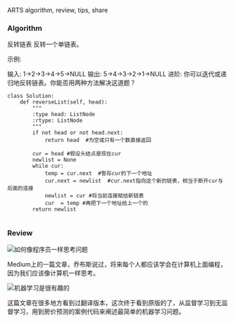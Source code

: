 ARTS
algorithm, review, tips, share

### Algorithm
反转链表
反转一个单链表。

示例:

输入: 1->2->3->4->5->NULL
输出: 5->4->3->2->1->NULL
进阶:
你可以迭代或递归地反转链表。你能否用两种方法解决这道题？

```
class Solution:
    def reverseList(self, head):
        """
        :type head: ListNode
        :rtype: ListNode
        """
        if not head or not head.next:
            return head  #为空或只有一个数直接返回
        
        cur = head #假设头结点是现在cur
        newlist = None
        while cur:
            temp = cur.next  #暂存cur的下一个地址
            cur.next = newlist  #cur.next指向这个新的链表，相当于断开cur与后面的连接
            newlist = cur #将当前连接赋给新链表
            cur  = temp #再把下一个地址给上一个的
        return newlist
    
```
### Review
![如何像程序员一样思考问题](https://medium.freecodecamp.org/how-to-think-like-a-programmer-lessons-in-problem-solving-d1d8bf1de7d2)

Medium上的一篇文章，乔布斯说过，将来每个人都应该学会在计算机上面编程，因为我们应该像计算机一样思考。

![机器学习是很有趣的](https://medium.com/@ageitgey/machine-learning-is-fun-80ea3ec3c471)

这篇文章在很多地方看到过翻译版本，这次终于看到原版的了，从监督学习到无监督学习，用到房价预测的案例代码来阐述最简单的机器学习问题。
